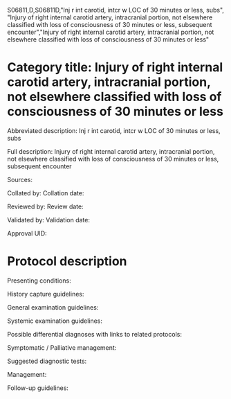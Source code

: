 S06811,D,S06811D,"Inj r int carotid, intcr w LOC of 30 minutes or less, subs", "Injury of right internal carotid artery, intracranial portion, not elsewhere classified with loss of consciousness of 30 minutes or less, subsequent encounter","Injury of right internal carotid artery, intracranial portion, not elsewhere classified with loss of consciousness of 30 minutes or less"
# Category title: Injury of right internal carotid artery, intracranial portion, not elsewhere classified with loss of consciousness of 30 minutes or less

Abbreviated description: Inj r int carotid, intcr w LOC of 30 minutes or less, subs

Full description: Injury of right internal carotid artery, intracranial portion, not elsewhere classified with loss of consciousness of 30 minutes or less, subsequent encounter

Sources:

Collated by:
Collation date:

Reviewed by:
Review date:

Validated by:
Validation date:

Approval UID:

# Protocol description

Presenting conditions:

History capture guidelines:

General examination guidelines:

Systemic examination guidelines:

Possible differential diagnoses with links to related protocols:

Symptomatic / Palliative management:

Suggested diagnostic tests:

Management:

Follow-up guidelines:
